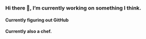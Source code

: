 ### Hi there 👋,  I’m currently working on something I think.
#### Currently figuring out GitHub
#### Currently also a chef.

<!--
**2112lerxst/2112lerxst** is a ✨ _special_ ✨ repository because its `README.md` (this file) appears on your GitHub profile.

Here are some ideas to get you started:

 ###🔭 I’m currently working on something
- 🌱 I’m currently learning computer science
